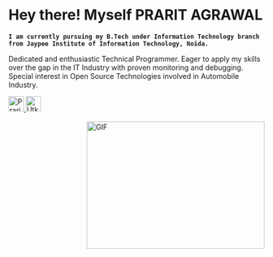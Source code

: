 # Hey there! Myself PRARIT AGRAWAL

**`I am currently pursuing my B.Tech under Information Technology branch from Jaypee Institute of Information Technology, Noida.`**

Dedicated and enthusiastic Technical Programmer.
Eager to apply my skills over the gap in the IT Industry with proven monitoring and debugging.
Special interest in Open Source Technologies involved in Automobile Industry.

<a href="https://www.linkedin.com/in/prarit-agrawal-8038991b7/" target="_blank">
  <img align="centre" alt="Prarit's LinkdeIN" width="30px" src="https://cdn.jsdelivr.net/npm/simple-icons@v3/icons/linkedin.svg" />
</a>

<a href="https://twitter.com/Tranquil_ou" target="_blank">
  <img align="centre" alt="Utkrisht's Insta" width="30px" src="https://cdn.jsdelivr.net/npm/simple-icons@3.2.0/icons/twitter.svg" />
</a>

<br/>
<br/>

<img align="right" height="250" width="350" alt="GIF" src="https://media.tenor.com/NOYF3f82b_gAAAAC/programmer.gif" />

